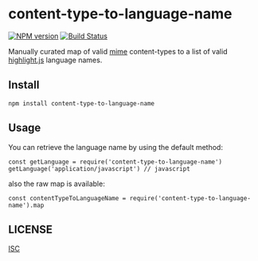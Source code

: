 # content-type-to-language-name

[![NPM version](https://badge.fury.io/js/content-type-to-language-name.svg)](https://npmjs.org/package/content-type-to-language-name)
[![Build Status](https://travis-ci.org/npm/content-type-to-language-name.svg?branch=master)](https://travis-ci.org/npm/content-type-to-language-name)

Manually curated map of valid [mime](https://www.npmjs.com/package/mime) content-types to a list of valid [highlight.js](https://www.npmjs.com/package/highlight.js) language names.

## Install

```
npm install content-type-to-language-name
```

## Usage

You can retrieve the language name by using the default method:

```
const getLanguage = require('content-type-to-language-name')
getLanguage('application/javascript') // javascript
```

also the raw map is available:

```
const contentTypeToLanguageName = require('content-type-to-language-name').map
```

## LICENSE

[ISC](./LICENSE)
